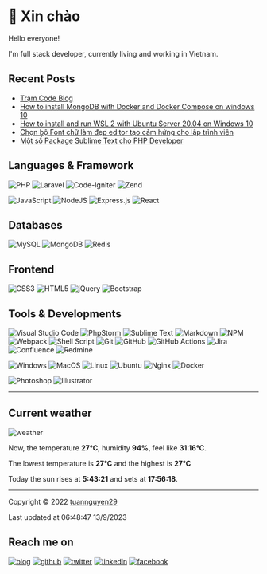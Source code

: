 # 👋 Xin chào

Hello everyone!

I'm full stack developer, currently living and working in Vietnam.


## Recent Posts

- [Trạm Code Blog](https://tramcode.net)
- [How to install MongoDB with Docker and Docker Compose on windows 10](https://tramcode.net/p/how-to-install-mongodb-with-docker-and-docker-compose-on-windows-10-62b93521f0722)
- [How to install and run WSL 2 with Ubuntu Server 20.04 on Windows 10](https://tramcode.net/p/how-to-install-and-run-wsl-2-with-ubuntu-server-2004-on-windows-10-62b97f56a60a8)
- [Chọn bộ Font chữ làm đẹp editor tạo cảm hứng cho lập trình viên](https://tramcode.net/p/chon-bo-font-chu-lam-dep-editor-tao-cam-hung-cho-lap-trinh-vien-62b2e09ea476b)
- [Một số Package Sublime Text cho PHP Developer](https://tramcode.net/p/mot-so-package-sublime-text-cho-php-developer-62b5e92811d1b)

## Languages & Framework

![PHP](https://img.shields.io/badge/php-%23777BB4.svg?style=for-the-badge&logo=php&logoColor=white)
![Laravel](https://img.shields.io/badge/laravel-%23FF2D20.svg?style=for-the-badge&logo=laravel&logoColor=white)
![Code-Igniter](https://img.shields.io/badge/CodeIgniter-%23EF4223.svg?style=for-the-badge&logo=codeIgniter&logoColor=white)
![Zend](https://img.shields.io/badge/Zend-fff?style=for-the-badge&logo=zend&logoColor=0679EA)

![JavaScript](https://img.shields.io/badge/javascript-%23323330.svg?style=for-the-badge&logo=javascript&logoColor=%23F7DF1E)
![NodeJS](https://img.shields.io/badge/node.js-6DA55F?style=for-the-badge&logo=node.js&logoColor=white)
![Express.js](https://img.shields.io/badge/express.js-%23404d59.svg?style=for-the-badge&logo=express&logoColor=%2361DAFB)
![React](https://img.shields.io/badge/react-%2320232a.svg?style=for-the-badge&logo=react&logoColor=%2361DAFB)

## Databases

![MySQL](https://img.shields.io/badge/MySQL-005C84?style=for-the-badge&logo=mysql&logoColor=white)
![MongoDB](https://img.shields.io/badge/MongoDB-4EA94B?style=for-the-badge&logo=mongodb&logoColor=white)
![Redis](https://img.shields.io/badge/redis-%23DD0031.svg?&style=for-the-badge&logo=redis&logoColor=white)

## Frontend

![CSS3](https://img.shields.io/badge/css3-%231572B6.svg?style=for-the-badge&logo=css3&logoColor=white)
![HTML5](https://img.shields.io/badge/html5-%23E34F26.svg?style=for-the-badge&logo=html5&logoColor=white)
![jQuery](https://img.shields.io/badge/jquery-%230769AD.svg?style=for-the-badge&logo=jquery&logoColor=white)
![Bootstrap](https://img.shields.io/badge/bootstrap-%23563D7C.svg?style=for-the-badge&logo=bootstrap&logoColor=white)

## Tools & Developments

![Visual Studio Code](https://img.shields.io/badge/Visual%20Studio%20Code-0078d7.svg?style=for-the-badge&logo=visual-studio-code&logoColor=white)
![PhpStorm](https://img.shields.io/badge/phpstorm-143?style=for-the-badge&logo=phpstorm&logoColor=black&color=black&labelColor=darkorchid)
![Sublime Text](https://img.shields.io/badge/sublime_text-%23575757.svg?&style=for-the-badge&logo=sublime-text&logoColor=important)
![Markdown](https://img.shields.io/badge/markdown-%23000000.svg?style=for-the-badge&logo=markdown&logoColor=white)
![NPM](https://img.shields.io/badge/NPM-%23000000.svg?style=for-the-badge&logo=npm&logoColor=white)
![Webpack](https://img.shields.io/badge/Webpack-8DD6F9.svg?style=for-the-badge&logo=webpack&logoColor=white)
![Shell Script](https://img.shields.io/badge/shell_script-%23121011.svg?style=for-the-badge&logo=gnu-bash&logoColor=white)
![Git](https://img.shields.io/badge/git-%23F05033.svg?style=for-the-badge&logo=git&logoColor=white)
![GitHub](https://img.shields.io/badge/github-%23121011.svg?style=for-the-badge&logo=github&logoColor=white)
![GitHub Actions](https://img.shields.io/badge/github%20actions-%232671E5.svg?style=for-the-badge&logo=githubactions&logoColor=white)
![Jira](https://img.shields.io/badge/jira-%230A0FFF.svg?style=for-the-badge&logo=jira&logoColor=white)
![Confluence](https://img.shields.io/badge/Confluence-172B4D.svg?style=for-the-badge&logo=confluence&logoColor=white)
![Redmine](https://img.shields.io/badge/Redmine-B32024.svg?style=for-the-badge&logo=redmine&logoColor=white)

![Windows](https://img.shields.io/badge/Windows-0078D6?style=for-the-badge&logo=windows&logoColor=white)
![MacOS](https://img.shields.io/badge/mac%20os-000000?style=for-the-badge&logo=apple&logoColor=F0F0F0)
![Linux](https://img.shields.io/badge/Linux-FCC624?style=for-the-badge&logo=linux&logoColor=black)
![Ubuntu](https://img.shields.io/badge/Ubuntu-E95420?style=for-the-badge&logo=ubuntu&logoColor=white)
![Nginx](https://img.shields.io/badge/nginx-%23009639.svg?style=for-the-badge&logo=nginx&logoColor=white)
![Docker](https://img.shields.io/badge/docker-%230db7ed.svg?style=for-the-badge&logo=docker&logoColor=white)

![Photoshop](https://img.shields.io/badge/Adobe%20Photoshop-31A8FF?style=for-the-badge&logo=Adobe%20Photoshop&logoColor=black)
![Illustrator](https://img.shields.io/badge/Adobe%20Illustrator-FF9A00?style=for-the-badge&logo=adobe%20illustrator&logoColor=white)

---

## Current weather

![weather](https://openweathermap.org/img/wn/04n@2x.png)

Now, the temperature **27°C**, humidity **94%**, feel like **31.16°C**.

The lowest temperature is **27°C** and the highest is **27°C**

Today the sun rises at **5:43:21** and sets at **17:56:18**.

---

Copyright © 2022 [tuannguyen29](https://tramcode.net/)

Last updated at 06:48:47 13/9/2023

## Reach me on

[![blog](https://img.shields.io/badge/Website-14A0C4?style=for-the-badge&logo=pelican&logoColor=white)](https://tramcode.net/)
[![github](https://img.shields.io/badge/GitHub-%2312100E.svg?&style=for-the-badge&logo=Github&logoColor=white)](https://github.com/tuannguyen29)
[![twitter](https://img.shields.io/badge/twitter-%231DA1F2.svg?&style=for-the-badge&logo=twitter&logoColor=white)](https://twitter.com/tuanngminh29)
[![linkedin](https://img.shields.io/badge/linkedin-%230077B5.svg?&style=for-the-badge&logo=linkedin&logoColor=white)](https://www.linkedin.com/in/nguyentuan2909/)
[![facebook](https://img.shields.io/badge/Facebook-%231877F2.svg?style=for-the-badge&logo=Facebook&logoColor=white)](https://www.facebook.com/tramcode.net)
